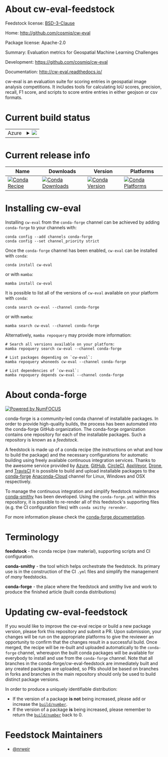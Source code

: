 About cw-eval-feedstock
=======================

Feedstock license: [BSD-3-Clause](https://github.com/conda-forge/cw-eval-feedstock/blob/main/LICENSE.txt)

Home: http://github.com/cosmiq/cw-eval

Package license: Apache-2.0

Summary: Evaluation metrics for Geospatial Machine Learning Challenges

Development: https://github.com/cosmiq/cw-eval

Documentation: http://cw-eval.readthedocs.io/

cw-eval is an evaluation suite for scoring entries in geospatial image
analysis competitions. It includes tools for calculating IoU scores,
precision, recall, F1 score, and scripts to score entire entries in either
geojson or csv formats.


Current build status
====================


<table>
    
  <tr>
    <td>Azure</td>
    <td>
      <details>
        <summary>
          <a href="https://dev.azure.com/conda-forge/feedstock-builds/_build/latest?definitionId=2292&branchName=main">
            <img src="https://dev.azure.com/conda-forge/feedstock-builds/_apis/build/status/cw-eval-feedstock?branchName=main">
          </a>
        </summary>
        <table>
          <thead><tr><th>Variant</th><th>Status</th></tr></thead>
          <tbody><tr>
              <td>linux_64_python3.10.____cpython</td>
              <td>
                <a href="https://dev.azure.com/conda-forge/feedstock-builds/_build/latest?definitionId=2292&branchName=main">
                  <img src="https://dev.azure.com/conda-forge/feedstock-builds/_apis/build/status/cw-eval-feedstock?branchName=main&jobName=linux&configuration=linux%20linux_64_python3.10.____cpython" alt="variant">
                </a>
              </td>
            </tr><tr>
              <td>linux_64_python3.11.____cpython</td>
              <td>
                <a href="https://dev.azure.com/conda-forge/feedstock-builds/_build/latest?definitionId=2292&branchName=main">
                  <img src="https://dev.azure.com/conda-forge/feedstock-builds/_apis/build/status/cw-eval-feedstock?branchName=main&jobName=linux&configuration=linux%20linux_64_python3.11.____cpython" alt="variant">
                </a>
              </td>
            </tr><tr>
              <td>linux_64_python3.12.____cpython</td>
              <td>
                <a href="https://dev.azure.com/conda-forge/feedstock-builds/_build/latest?definitionId=2292&branchName=main">
                  <img src="https://dev.azure.com/conda-forge/feedstock-builds/_apis/build/status/cw-eval-feedstock?branchName=main&jobName=linux&configuration=linux%20linux_64_python3.12.____cpython" alt="variant">
                </a>
              </td>
            </tr><tr>
              <td>linux_64_python3.8.____cpython</td>
              <td>
                <a href="https://dev.azure.com/conda-forge/feedstock-builds/_build/latest?definitionId=2292&branchName=main">
                  <img src="https://dev.azure.com/conda-forge/feedstock-builds/_apis/build/status/cw-eval-feedstock?branchName=main&jobName=linux&configuration=linux%20linux_64_python3.8.____cpython" alt="variant">
                </a>
              </td>
            </tr><tr>
              <td>linux_64_python3.9.____cpython</td>
              <td>
                <a href="https://dev.azure.com/conda-forge/feedstock-builds/_build/latest?definitionId=2292&branchName=main">
                  <img src="https://dev.azure.com/conda-forge/feedstock-builds/_apis/build/status/cw-eval-feedstock?branchName=main&jobName=linux&configuration=linux%20linux_64_python3.9.____cpython" alt="variant">
                </a>
              </td>
            </tr><tr>
              <td>osx_64_python3.10.____cpython</td>
              <td>
                <a href="https://dev.azure.com/conda-forge/feedstock-builds/_build/latest?definitionId=2292&branchName=main">
                  <img src="https://dev.azure.com/conda-forge/feedstock-builds/_apis/build/status/cw-eval-feedstock?branchName=main&jobName=osx&configuration=osx%20osx_64_python3.10.____cpython" alt="variant">
                </a>
              </td>
            </tr><tr>
              <td>osx_64_python3.11.____cpython</td>
              <td>
                <a href="https://dev.azure.com/conda-forge/feedstock-builds/_build/latest?definitionId=2292&branchName=main">
                  <img src="https://dev.azure.com/conda-forge/feedstock-builds/_apis/build/status/cw-eval-feedstock?branchName=main&jobName=osx&configuration=osx%20osx_64_python3.11.____cpython" alt="variant">
                </a>
              </td>
            </tr><tr>
              <td>osx_64_python3.12.____cpython</td>
              <td>
                <a href="https://dev.azure.com/conda-forge/feedstock-builds/_build/latest?definitionId=2292&branchName=main">
                  <img src="https://dev.azure.com/conda-forge/feedstock-builds/_apis/build/status/cw-eval-feedstock?branchName=main&jobName=osx&configuration=osx%20osx_64_python3.12.____cpython" alt="variant">
                </a>
              </td>
            </tr><tr>
              <td>osx_64_python3.8.____cpython</td>
              <td>
                <a href="https://dev.azure.com/conda-forge/feedstock-builds/_build/latest?definitionId=2292&branchName=main">
                  <img src="https://dev.azure.com/conda-forge/feedstock-builds/_apis/build/status/cw-eval-feedstock?branchName=main&jobName=osx&configuration=osx%20osx_64_python3.8.____cpython" alt="variant">
                </a>
              </td>
            </tr><tr>
              <td>osx_64_python3.9.____cpython</td>
              <td>
                <a href="https://dev.azure.com/conda-forge/feedstock-builds/_build/latest?definitionId=2292&branchName=main">
                  <img src="https://dev.azure.com/conda-forge/feedstock-builds/_apis/build/status/cw-eval-feedstock?branchName=main&jobName=osx&configuration=osx%20osx_64_python3.9.____cpython" alt="variant">
                </a>
              </td>
            </tr><tr>
              <td>win_64_python3.10.____cpython</td>
              <td>
                <a href="https://dev.azure.com/conda-forge/feedstock-builds/_build/latest?definitionId=2292&branchName=main">
                  <img src="https://dev.azure.com/conda-forge/feedstock-builds/_apis/build/status/cw-eval-feedstock?branchName=main&jobName=win&configuration=win%20win_64_python3.10.____cpython" alt="variant">
                </a>
              </td>
            </tr><tr>
              <td>win_64_python3.11.____cpython</td>
              <td>
                <a href="https://dev.azure.com/conda-forge/feedstock-builds/_build/latest?definitionId=2292&branchName=main">
                  <img src="https://dev.azure.com/conda-forge/feedstock-builds/_apis/build/status/cw-eval-feedstock?branchName=main&jobName=win&configuration=win%20win_64_python3.11.____cpython" alt="variant">
                </a>
              </td>
            </tr><tr>
              <td>win_64_python3.12.____cpython</td>
              <td>
                <a href="https://dev.azure.com/conda-forge/feedstock-builds/_build/latest?definitionId=2292&branchName=main">
                  <img src="https://dev.azure.com/conda-forge/feedstock-builds/_apis/build/status/cw-eval-feedstock?branchName=main&jobName=win&configuration=win%20win_64_python3.12.____cpython" alt="variant">
                </a>
              </td>
            </tr><tr>
              <td>win_64_python3.8.____cpython</td>
              <td>
                <a href="https://dev.azure.com/conda-forge/feedstock-builds/_build/latest?definitionId=2292&branchName=main">
                  <img src="https://dev.azure.com/conda-forge/feedstock-builds/_apis/build/status/cw-eval-feedstock?branchName=main&jobName=win&configuration=win%20win_64_python3.8.____cpython" alt="variant">
                </a>
              </td>
            </tr><tr>
              <td>win_64_python3.9.____cpython</td>
              <td>
                <a href="https://dev.azure.com/conda-forge/feedstock-builds/_build/latest?definitionId=2292&branchName=main">
                  <img src="https://dev.azure.com/conda-forge/feedstock-builds/_apis/build/status/cw-eval-feedstock?branchName=main&jobName=win&configuration=win%20win_64_python3.9.____cpython" alt="variant">
                </a>
              </td>
            </tr>
          </tbody>
        </table>
      </details>
    </td>
  </tr>
</table>

Current release info
====================

| Name | Downloads | Version | Platforms |
| --- | --- | --- | --- |
| [![Conda Recipe](https://img.shields.io/badge/recipe-cw--eval-green.svg)](https://anaconda.org/conda-forge/cw-eval) | [![Conda Downloads](https://img.shields.io/conda/dn/conda-forge/cw-eval.svg)](https://anaconda.org/conda-forge/cw-eval) | [![Conda Version](https://img.shields.io/conda/vn/conda-forge/cw-eval.svg)](https://anaconda.org/conda-forge/cw-eval) | [![Conda Platforms](https://img.shields.io/conda/pn/conda-forge/cw-eval.svg)](https://anaconda.org/conda-forge/cw-eval) |

Installing cw-eval
==================

Installing `cw-eval` from the `conda-forge` channel can be achieved by adding `conda-forge` to your channels with:

```
conda config --add channels conda-forge
conda config --set channel_priority strict
```

Once the `conda-forge` channel has been enabled, `cw-eval` can be installed with `conda`:

```
conda install cw-eval
```

or with `mamba`:

```
mamba install cw-eval
```

It is possible to list all of the versions of `cw-eval` available on your platform with `conda`:

```
conda search cw-eval --channel conda-forge
```

or with `mamba`:

```
mamba search cw-eval --channel conda-forge
```

Alternatively, `mamba repoquery` may provide more information:

```
# Search all versions available on your platform:
mamba repoquery search cw-eval --channel conda-forge

# List packages depending on `cw-eval`:
mamba repoquery whoneeds cw-eval --channel conda-forge

# List dependencies of `cw-eval`:
mamba repoquery depends cw-eval --channel conda-forge
```


About conda-forge
=================

[![Powered by
NumFOCUS](https://img.shields.io/badge/powered%20by-NumFOCUS-orange.svg?style=flat&colorA=E1523D&colorB=007D8A)](https://numfocus.org)

conda-forge is a community-led conda channel of installable packages.
In order to provide high-quality builds, the process has been automated into the
conda-forge GitHub organization. The conda-forge organization contains one repository
for each of the installable packages. Such a repository is known as a *feedstock*.

A feedstock is made up of a conda recipe (the instructions on what and how to build
the package) and the necessary configurations for automatic building using freely
available continuous integration services. Thanks to the awesome service provided by
[Azure](https://azure.microsoft.com/en-us/services/devops/), [GitHub](https://github.com/),
[CircleCI](https://circleci.com/), [AppVeyor](https://www.appveyor.com/),
[Drone](https://cloud.drone.io/welcome), and [TravisCI](https://travis-ci.com/)
it is possible to build and upload installable packages to the
[conda-forge](https://anaconda.org/conda-forge) [Anaconda-Cloud](https://anaconda.org/)
channel for Linux, Windows and OSX respectively.

To manage the continuous integration and simplify feedstock maintenance
[conda-smithy](https://github.com/conda-forge/conda-smithy) has been developed.
Using the ``conda-forge.yml`` within this repository, it is possible to re-render all of
this feedstock's supporting files (e.g. the CI configuration files) with ``conda smithy rerender``.

For more information please check the [conda-forge documentation](https://conda-forge.org/docs/).

Terminology
===========

**feedstock** - the conda recipe (raw material), supporting scripts and CI configuration.

**conda-smithy** - the tool which helps orchestrate the feedstock.
                   Its primary use is in the construction of the CI ``.yml`` files
                   and simplify the management of *many* feedstocks.

**conda-forge** - the place where the feedstock and smithy live and work to
                  produce the finished article (built conda distributions)


Updating cw-eval-feedstock
==========================

If you would like to improve the cw-eval recipe or build a new
package version, please fork this repository and submit a PR. Upon submission,
your changes will be run on the appropriate platforms to give the reviewer an
opportunity to confirm that the changes result in a successful build. Once
merged, the recipe will be re-built and uploaded automatically to the
`conda-forge` channel, whereupon the built conda packages will be available for
everybody to install and use from the `conda-forge` channel.
Note that all branches in the conda-forge/cw-eval-feedstock are
immediately built and any created packages are uploaded, so PRs should be based
on branches in forks and branches in the main repository should only be used to
build distinct package versions.

In order to produce a uniquely identifiable distribution:
 * If the version of a package **is not** being increased, please add or increase
   the [``build/number``](https://docs.conda.io/projects/conda-build/en/latest/resources/define-metadata.html#build-number-and-string).
 * If the version of a package **is** being increased, please remember to return
   the [``build/number``](https://docs.conda.io/projects/conda-build/en/latest/resources/define-metadata.html#build-number-and-string)
   back to 0.

Feedstock Maintainers
=====================

* [@nrweir](https://github.com/nrweir/)

